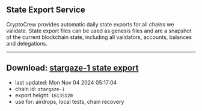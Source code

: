 ## State Export Service
CryptoCrew provides automatic daily state exports for all chains we validate. State export files can be used as genesis files and are a snapshot of the current blockchain state, including all validators, accounts, balances and delegations.

---
**Download: [stargaze-1 state export](https://dl-eu2.ccvalidators.com/SERVICE/stargaze/stargaze-1_export_16135120.json)**
---

- last updated: Mon Nov 04 2024 05:17:04
- chain id: `stargaze-1`
- export height: `16135120`
- use for: airdrops, local tests, chain recovery
